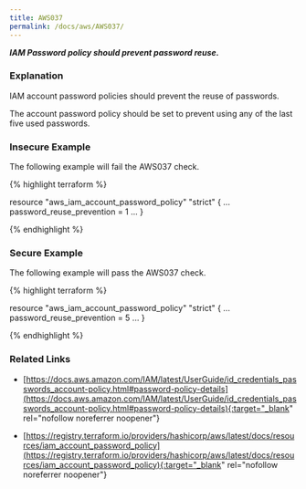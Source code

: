 ```yaml
---
title: AWS037
permalink: /docs/aws/AWS037/
---
```


***IAM Password policy should prevent password reuse.***

### Explanation


IAM account password policies should prevent the reuse of passwords. 

The account password policy should be set to prevent using any of the last five used passwords.



### Insecure Example

The following example will fail the AWS037 check.

{% highlight terraform %}

resource "aws_iam_account_password_policy" "strict" {
	...
	password_reuse_prevention = 1
	...
}

{% endhighlight %}



### Secure Example

The following example will pass the AWS037 check.

{% highlight terraform %}

resource "aws_iam_account_password_policy" "strict" {
	...
	password_reuse_prevention = 5
	...
}

{% endhighlight %}


### Related Links


- [https://docs.aws.amazon.com/IAM/latest/UserGuide/id_credentials_passwords_account-policy.html#password-policy-details](https://docs.aws.amazon.com/IAM/latest/UserGuide/id_credentials_passwords_account-policy.html#password-policy-details){:target="_blank" rel="nofollow noreferrer noopener"}

- [https://registry.terraform.io/providers/hashicorp/aws/latest/docs/resources/iam_account_password_policy](https://registry.terraform.io/providers/hashicorp/aws/latest/docs/resources/iam_account_password_policy){:target="_blank" rel="nofollow noreferrer noopener"}

